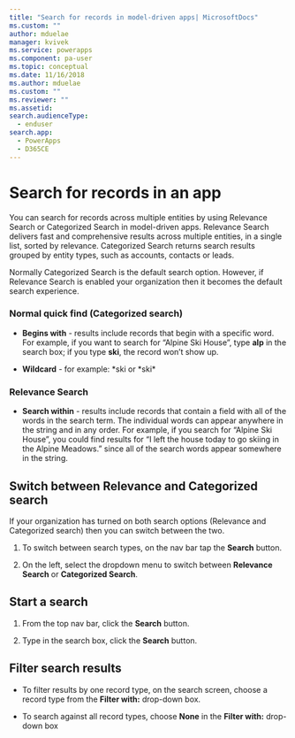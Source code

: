 ```yaml
---
title: "Search for records in model-driven apps| MicrosoftDocs"
ms.custom: ""
author: mduelae
manager: kvivek
ms.service: powerapps
ms.component: pa-user
ms.topic: conceptual
ms.date: 11/16/2018
ms.author: mduelae
ms.custom: ""
ms.reviewer: ""
ms.assetid: 
search.audienceType: 
  - enduser
search.app: 
  - PowerApps
  - D365CE
---
```


# Search for records in an app

You can search for records across multiple entities by using Relevance Search or Categorized Search in model-driven apps. Relevance Search delivers fast and comprehensive results across multiple entities, in a single list, sorted by relevance. Categorized Search returns search results grouped by entity types, such as accounts, contacts or leads.

Normally Categorized Search is the default search option. However, if Relevance Search is enabled your organization then it becomes the default search experience.   
  
 ### Normal quick find (Categorized search) 
  
- **Begins with** - results include records that begin with a specific word. For example, if you want to search for “Alpine Ski House”, type **alp** in the search box; if you type **ski**, the record won’t show up.  
  
- **Wildcard** - for example: *ski or *ski\*  
  
### Relevance Search
  
- **Search within** - results include records that contain a field with all of the words in the search term.  The individual words can appear anywhere in the string and in any order.  For example, if you search for “Alpine Ski House”, you could find results for “I left the house today to go skiing in the Alpine Meadows.” since all of the search words appear somewhere in the string.  

## Switch between Relevance and Categorized search

If your organization has turned on both search options (Relevance and Categorized search) then you can switch between the two.

1. To switch between search types, on the nav bar tap the **Search** button.

2. On the left, select the dropdown menu to switch between **Relevance Search** or **Categorized Search**.

## Start a search  
  
1.  From the top nav bar, click the **Search** button.  
  
2.  Type in the search box, click the **Search** button.  
  
## Filter search results  
  
-   To filter results by one record type, on the search screen, choose a record type from the **Filter with:** drop-down box.  
  
-   To search against all record types, choose **None** in the **Filter with:** drop-down box  
  
 
